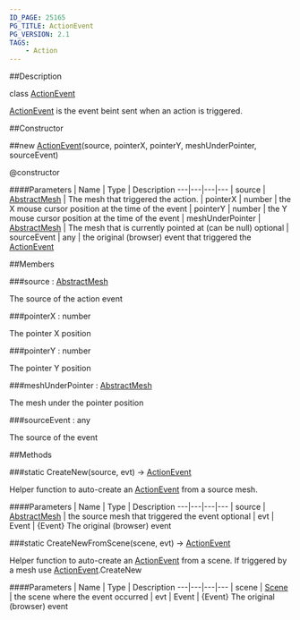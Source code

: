 ```yaml
---
ID_PAGE: 25165
PG_TITLE: ActionEvent
PG_VERSION: 2.1
TAGS:
    - Action
---
```

##Description

class [ActionEvent](/classes/2.2-alpha/ActionEvent)

[ActionEvent](/classes/2.2-alpha/ActionEvent) is the event beint sent when an action is triggered.

##Constructor

##new [ActionEvent](/classes/2.2-alpha/ActionEvent)(source, pointerX, pointerY, meshUnderPointer, sourceEvent)

@constructor

####Parameters
 | Name | Type | Description
---|---|---|---
 | source | [AbstractMesh](/classes/2.2-alpha/AbstractMesh) |  The mesh that triggered the action.
 | pointerX | number |  the X mouse cursor position at the time of the event
 | pointerY | number |  the Y mouse cursor position at the time of the event
 | meshUnderPointer | [AbstractMesh](/classes/2.2-alpha/AbstractMesh) |  The mesh that is currently pointed at (can be null)
optional | sourceEvent | any |  the original (browser) event that triggered the [ActionEvent](/classes/2.2-alpha/ActionEvent)

##Members

###source : [AbstractMesh](/classes/2.2-alpha/AbstractMesh)

The source of the action event

###pointerX : number

The pointer X position

###pointerY : number

The pointer Y position

###meshUnderPointer : [AbstractMesh](/classes/2.2-alpha/AbstractMesh)

The mesh under the pointer position

###sourceEvent : any

The source of the event

##Methods

###static CreateNew(source, evt) &rarr; [ActionEvent](/classes/2.2-alpha/ActionEvent)

Helper function to auto-create an [ActionEvent](/classes/2.2-alpha/ActionEvent) from a source mesh.

####Parameters
 | Name | Type | Description
---|---|---|---
 | source | [AbstractMesh](/classes/2.2-alpha/AbstractMesh) |  the source mesh that triggered the event
optional | evt | Event |  {Event} The original (browser) event

###static CreateNewFromScene(scene, evt) &rarr; [ActionEvent](/classes/2.2-alpha/ActionEvent)

Helper function to auto-create an [ActionEvent](/classes/2.2-alpha/ActionEvent) from a scene. If triggered by a mesh use [ActionEvent](/classes/2.2-alpha/ActionEvent).CreateNew

####Parameters
 | Name | Type | Description
---|---|---|---
 | scene | [Scene](/classes/2.2-alpha/Scene) |  the scene where the event occurred
 | evt | Event |  {Event} The original (browser) event

